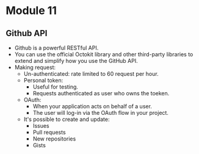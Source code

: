 # Module 11

## Github API
- Github is a powerful RESTful API.  
- You can use the official Octokit library and other third-party libraries to extend and simplify how you use the GitHub API.  
- Making request:  
    - Un-authenticated: rate limited to 60 request per hour.  
    - Personal token: 
        - Useful for testing.  
        - Requests authenticated as user who owns the toeken.  
    - OAuth:  
        - When your application acts on behalf of a user.  
        - The user will log-in via the OAuth flow in your project.      
    - It's possible to create and update:  
        - Issues  
        - Pull requests  
        - New repositories  
        - Gists 

    